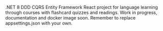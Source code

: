 .NET 8 DDD CQRS Entity Framework React project for language learning through courses with flashcard quizzes and readings. Work in progress, documentation and docker image soon. Remember to replace appsettings.json with your own.
